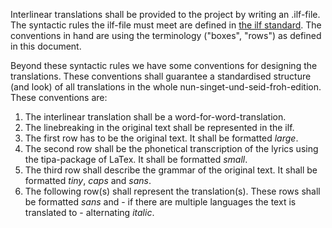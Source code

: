 Interlinear translations shall be provided to the project by writing an .ilf-file. The syntactic rules the ilf-file must meet are defined in [the ilf standard](https://github.com/nun-singet-und-seid-froh/nun-singet-und-seid-froh/blob/master/conventions/the%20ilf-standard.md). The conventions in hand are using the terminology ("boxes", "rows") as defined in this document.

Beyond these syntactic rules we have some conventions for designing the translations. These conventions shall guarantee a standardised structure (and look) of all translations in the whole nun-singet-und-seid-froh-edition. These conventions are:

1. The interlinear translation shall be a word-for-word-translation.
2. The linebreaking in the original text shall be represented in the ilf. 
3. The first row has to be the original text. It shall be formatted *large*.
4. The second row shall be the phonetical transcription of the lyrics using the tipa-package of LaTex. It shall be formatted *small*.
5. The third row shall describe the grammar of the original text. It shall be formatted *tiny*, *caps* and *sans*.
6. The following row(s) shall represent the translation(s). These rows shall be formatted *sans* and - if there are multiple languages the text is translated to - alternating *italic*.


